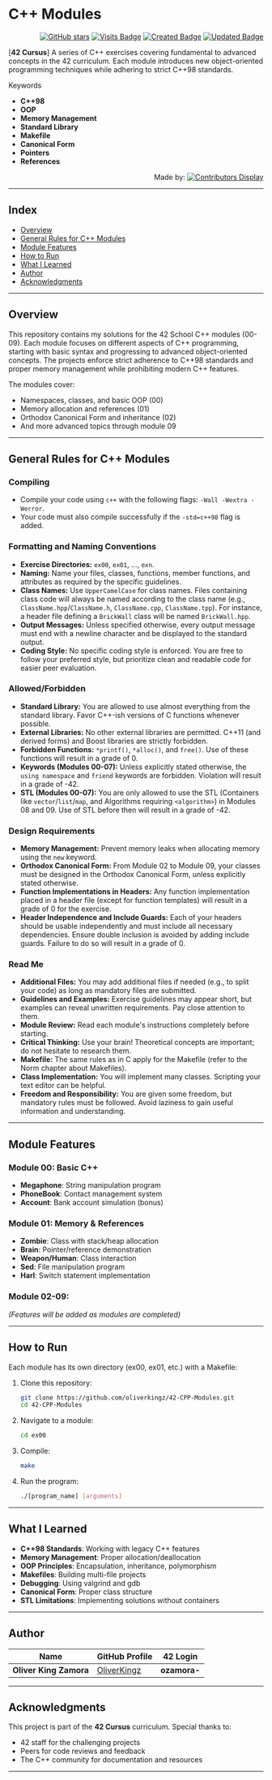 # C++ Modules

<div align="right">

[![GitHub stars](https://img.shields.io/github/stars/oliverkingz/cpp_modules?color=brightgreen)]()
[![Visits Badge](https://badges.pufler.dev/visits/oliverkingz/cpp_modules)]()
[![Created Badge](https://badges.pufler.dev/created/oliverkingz/cpp_modules)]()
[![Updated Badge](https://badges.pufler.dev/updated/oliverkingz/cpp_modules)]()

</div>

[**42 Cursus**] A series of C++ exercises covering fundamental to advanced concepts in the 42 curriculum. Each module introduces new object-oriented programming techniques while adhering to strict C++98 standards.

Keywords

- **C++98**
- **OOP**
- **Memory Management**
- **Standard Library**
- **Makefile**
- **Canonical Form**
- **Pointers**
- **References**

<div align="right">

Made by: [![Contributors Display](https://badges.pufler.dev/contributors/OliverKingz/cpp_modules?size=30&padding=5&perRow=10&bots=true)](https://github.com/OliverKingz)

</div>

---

## Index

- [Overview](#overview)
- [General Rules for C++ Modules](#general-rules-for-c-modules)
- [Module Features](#module-features)
- [How to Run](#how-to-run)
- [What I Learned](#what-i-learned)
- [Author](#author)
- [Acknowledgments](#acknowledgments)

---

## Overview

This repository contains my solutions for the 42 School C++ modules (00-09). Each module focuses on different aspects of C++ programming, starting with basic syntax and progressing to advanced object-oriented concepts. The projects enforce strict adherence to C++98 standards and proper memory management while prohibiting modern C++ features.

The modules cover:

- Namespaces, classes, and basic OOP (00)
- Memory allocation and references (01)
- Orthodox Canonical Form and inheritance (02)
- And more advanced topics through module 09

---

## General Rules for C++ Modules

### Compiling

- Compile your code using `c++` with the following flags: `-Wall -Wextra -Werror`.
- Your code must also compile successfully if the `-std=c++98` flag is added.

### Formatting and Naming Conventions

- **Exercise Directories:** `ex00`, `ex01`, ..., `exn`.
- **Naming:** Name your files, classes, functions, member functions, and attributes as required by the specific guidelines.
- **Class Names:** Use `UpperCamelCase` for class names. Files containing class code will always be named according to the class name (e.g., `ClassName.hpp`/`ClassName.h`, `ClassName.cpp`, `ClassName.tpp`). For instance, a header file defining a `BrickWall` class will be named `BrickWall.hpp`.
- **Output Messages:** Unless specified otherwise, every output message must end with a newline character and be displayed to the standard output.
- **Coding Style:** No specific coding style is enforced. You are free to follow your preferred style, but prioritize clean and readable code for easier peer evaluation.

### Allowed/Forbidden

- **Standard Library:** You are allowed to use almost everything from the standard library. Favor C++-ish versions of C functions whenever possible.
- **External Libraries:** No other external libraries are permitted. C++11 (and derived forms) and Boost libraries are strictly forbidden.
- **Forbidden Functions:** `*printf()`, `*alloc()`, and `free()`. Use of these functions will result in a grade of 0.
- **Keywords (Modules 00-07):** Unless explicitly stated otherwise, the `using namespace` and `friend` keywords are forbidden. Violation will result in a grade of -42.
- **STL (Modules 00-07):** You are only allowed to use the STL (Containers like `vector`/`list`/`map`, and Algorithms requiring `<algorithm>`) in Modules 08 and 09. Use of STL before then will result in a grade of -42.

### Design Requirements

- **Memory Management:** Prevent memory leaks when allocating memory using the `new` keyword.
- **Orthodox Canonical Form:** From Module 02 to Module 09, your classes must be designed in the Orthodox Canonical Form, unless explicitly stated otherwise.
- **Function Implementations in Headers:** Any function implementation placed in a header file (except for function templates) will result in a grade of 0 for the exercise.
- **Header Independence and Include Guards:** Each of your headers should be usable independently and must include all necessary dependencies. Ensure double inclusion is avoided by adding include guards. Failure to do so will result in a grade of 0.

### Read Me

- **Additional Files:** You may add additional files if needed (e.g., to split your code) as long as mandatory files are submitted.
- **Guidelines and Examples:** Exercise guidelines may appear short, but examples can reveal unwritten requirements. Pay close attention to them.
- **Module Review:** Read each module's instructions completely before starting.
- **Critical Thinking:** Use your brain! Theoretical concepts are important; do not hesitate to research them.
- **Makefile:** The same rules as in C apply for the Makefile (refer to the Norm chapter about Makefiles).
- **Class Implementation:** You will implement many classes. Scripting your text editor can be helpful.
- **Freedom and Responsibility:** You are given some freedom, but mandatory rules must be followed. Avoid laziness to gain useful information and understanding.

---

## Module Features

### Module 00: Basic C++

- **Megaphone**: String manipulation program
- **PhoneBook**: Contact management system
- **Account**: Bank account simulation (bonus)

### Module 01: Memory & References

- **Zombie**: Class with stack/heap allocation
- **Brain**: Pointer/reference demonstration
- **Weapon/Human**: Class interaction
- **Sed**: File manipulation program
- **Harl**: Switch statement implementation

### Module 02-09:

_(Features will be added as modules are completed)_

---

## How to Run

Each module has its own directory (ex00, ex01, etc.) with a Makefile:

1. Clone this repository:
   ```bash
   git clone https://github.com/oliverkingz/42-CPP-Modules.git
   cd 42-CPP-Modules
   ```
2. Navigate to a module:
   ```bash
   cd ex00
   ```
3. Compile:
   ```bash
   make
   ```
4. Run the program:
   ```bash
   ./[program_name] [arguments]
   ```

---

## What I Learned

- **C++98 Standards**: Working with legacy C++ features
- **Memory Management**: Proper allocation/deallocation
- **OOP Principles**: Encapsulation, inheritance, polymorphism
- **Makefiles**: Building multi-file projects
- **Debugging**: Using valgrind and gdb
- **Canonical Form**: Proper class structure
- **STL Limitations**: Implementing solutions without containers

---

## Author

<div align="center">

| **Name**               | **GitHub Profile**                            | **42 Login** |
| ---------------------- | --------------------------------------------- | ------------ |
| **Oliver King Zamora** | [OliverKingz](https://github.com/oliverkingz) | **ozamora-** |

</div>

---

## Acknowledgments

This project is part of the **42 Cursus** curriculum. Special thanks to:

- 42 staff for the challenging projects
- Peers for code reviews and feedback
- The C++ community for documentation and resources

---
